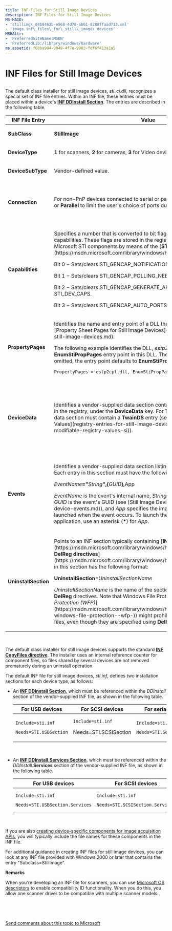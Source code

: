 ```yaml
---
title: INF Files for Still Image Devices
description: INF Files for Still Image Devices
MS-HAID:
- 'stillimg\_d4b9463b-e568-4d78-ab61-8288ffaad713.xml'
- 'image.inf\_files\_for\_still\_image\_devices'
MSHAttr:
- 'PreferredSiteName:MSDN'
- 'PreferredLib:/library/windows/hardware'
ms.assetid: f68ba904-9049-4f7e-9903-fdf6f413a1a5
---
```


# INF Files for Still Image Devices


## <a href="" id="ddk-inf-files-for-still-image-devices-si"></a>


The default class installer for still image devices, *sti\_ci.dll*, recognizes a special set of INF file entries. Within an INF file, these entries must be placed within a device's [**INF DDInstall Section**](https://msdn.microsoft.com/library/windows/hardware/ff547344). The entries are described in the following table.

<table>
<colgroup>
<col width="33%" />
<col width="33%" />
<col width="33%" />
</colgroup>
<thead>
<tr class="header">
<th>INF File Entry</th>
<th>Value</th>
<th>Comments</th>
</tr>
</thead>
<tbody>
<tr class="odd">
<td><p><strong>SubClass</strong></p></td>
<td><p><strong>StillImage</strong></p></td>
<td><p>Required</p></td>
</tr>
<tr class="even">
<td><p><strong>DeviceType</strong></p></td>
<td><p><strong>1</strong> for scanners, <strong>2</strong> for cameras, <strong>3</strong> for Video devices</p></td>
<td><p>Required</p></td>
</tr>
<tr class="odd">
<td><p><strong>DeviceSubType</strong></p></td>
<td><p>Vendor-defined value.</p></td>
<td><p>Optional</p></td>
</tr>
<tr class="even">
<td><p><strong>Connection</strong></p></td>
<td><p>For non-PnP devices connected to serial or parallel ports, this can be <strong>Serial</strong> or <strong>Parallel</strong> to limit the user's choice of ports during installation.</p></td>
<td><p>Optional. If not specified, the user can select any serial or parallel port.</p></td>
</tr>
<tr class="odd">
<td><p><strong>Capabilities</strong></p></td>
<td><p>Specifies a number that is converted to bit flags identifying device capabilities. These flags are stored in the registry and are available to Microsoft STI components by means of the [<strong>STI_DEV_CAPS</strong>](https://msdn.microsoft.com/library/windows/hardware/ff548380) structure.</p>
<p>Bit 0 − Sets/clears STI_GENCAP_NOTIFICATIONS in STI_DEV_CAPS.</p>
<p>Bit 1 − Sets/clears STI_GENCAP_POLLING_NEEDED in STI_DEV_CAPS.</p>
<p>Bit 2 − Sets/clears STI_GENCAP_GENERATE_ARRIVALEVENT in STI_DEV_CAPS.</p>
<p>Bit 3 − Sets/clears STI_GENCAP_AUTO_PORTSELECT in STI_DEV_CAPS.</p></td>
<td><p>Optional</p></td>
</tr>
<tr class="even">
<td><p><strong>PropertyPages</strong></p></td>
<td><p>Identifies the name and entry point of a DLL that creates customized [Property Sheet Pages for Still Image Devices](property-sheet-pages-for-still-image-devices.md).</p>
<p>The following example identifies the DLL, <em>estp2cpl.dll</em>, as well as the <strong>EnumStiPropPages</strong> entry point in this DLL. The entry point name is optional; if omitted, the entry point defaults to <strong>EnumStiPropPages</strong>.</p>
<pre space="preserve"><code>PropertyPages = estp2cpl.dll, EnumStiPropPages</code></pre></td>
<td><p>Optional</p></td>
</tr>
<tr class="odd">
<td><p><strong>DeviceData</strong></p></td>
<td><p>Identifies a vendor-supplied data section containing information to be stored in the registry, under the <strong>DeviceData</strong> key. For TWAIN-supported devices, the data section must contain a <strong>TwainDS</strong> entry (see [Vendor-Modifiable Registry Values](registry-entries-for-still-image-devices.md#ddk-vendor-modifiable-registry-values-si)).</p></td>
<td><p>Optional. This entry is required for [Creating Push-Model Aware Applications](creating-push-model-aware-applications.md), however.</p></td>
</tr>
<tr class="even">
<td><p><strong>Events</strong></p></td>
<td><p>Identifies a vendor-supplied data section listing still image device events. Each entry in this section must have the following format:</p>
<p><em>EventName</em><strong>=&quot;</strong><em>String</em><strong>&quot;,{</strong><em>GUID</em><strong>},</strong>App</p>
<p><em>EventName</em> is the event's internal name, <em>String</em> is the event's display string, <em>GUID</em> is the event's GUID (see [Still Image Device Events](still-image-device-events.md)), and <em>App</em> specifies the imaging application to be launched when the event occurs. To launch the currently registered application, use an asterisk (<strong>*</strong>) for <em>App</em>.</p></td>
<td><p>Optional. This entry is required for [Creating Push-Model Aware Applications](creating-push-model-aware-applications.md), however.</p></td>
</tr>
<tr class="odd">
<td><p><strong>UninstallSection</strong></p></td>
<td><p>Points to an INF section typically containing [<strong>INF DelFiles directives</strong>](https://msdn.microsoft.com/library/windows/hardware/ff547363) and [<strong>INF DelReg directives</strong>](https://msdn.microsoft.com/library/windows/hardware/ff547374). An entry in this section has the following format:</p>
<p><strong>UninstallSection</strong><em>=UninstallSectionName</em></p>
<p><em>UninstallSectionName</em> is the name of the section containing <strong>Delfiles</strong> or <strong>DelReg</strong> directives. Note that Windows File Protection ([<em>Windows File Protection (WFP)</em>](https://msdn.microsoft.com/library/windows/hardware/ff556347#wdkgloss-windows-file-protection--wfp-)) might prohibit a user from deleting some files, even though they are specified using <strong>DelFiles</strong> directives.</p></td>
<td><p>Optional. This entry is valid only for Windows 2000.</p></td>
</tr>
</tbody>
</table>

 

The default class installer for still image devices supports the standard [**INF CopyFiles directive**](https://msdn.microsoft.com/library/windows/hardware/ff546346). The installer uses an internal reference counter for component files, so files shared by several devices are not removed prematurely during an uninstall operation.

The default INF file for still image devices, *sti.inf*, defines two installation sections for each device type, as follows:

-   An [**INF DDInstall Section**](https://msdn.microsoft.com/library/windows/hardware/ff547344), which must be referenced within the *DDInstall* section of the vendor-supplied INF file, as shown in the following table.

    <table>
    <colgroup>
    <col width="33%" />
    <col width="33%" />
    <col width="33%" />
    </colgroup>
    <thead>
    <tr class="header">
    <th>For USB devices</th>
    <th>For SCSI devices</th>
    <th>For serial devices</th>
    </tr>
    </thead>
    <tbody>
    <tr class="odd">
    <td><pre space="preserve"><code>Include=sti.inf</code></pre>
    <pre space="preserve"><code>Needs=STI.USBSection</code></pre></td>
    <td><pre space="preserve"><code>Include=sti.inf</code></pre>
    <p>Needs=STI.SCSISection</p></td>
    <td><pre space="preserve"><code>Include=sti.inf</code></pre>
    <pre space="preserve"><code>Needs=STI.SerialSection</code></pre></td>
    </tr>
    </tbody>
    </table>

     

<!-- -->

-   An [**INF DDInstall.Services Section**](https://msdn.microsoft.com/library/windows/hardware/ff547349), which must be referenced within the *DDInstall*.**Services** section of the vendor-supplied INF file, as shown in the following table.

    <table>
    <colgroup>
    <col width="33%" />
    <col width="33%" />
    <col width="33%" />
    </colgroup>
    <thead>
    <tr class="header">
    <th>For USB devices</th>
    <th>For SCSI devices</th>
    <th>For serial devices</th>
    </tr>
    </thead>
    <tbody>
    <tr class="odd">
    <td><pre space="preserve"><code>Include=sti.inf</code></pre>
    <pre space="preserve"><code>Needs=STI.USBSection.Services</code></pre></td>
    <td><pre space="preserve"><code>Include=sti.inf</code></pre>
    <pre space="preserve"><code>Needs=STI.SCSISection.Services</code></pre></td>
    <td><pre space="preserve"><code>Include=sti.inf</code></pre>
    <pre space="preserve"><code>Needs=STI.SerialSection.Services</code></pre></td>
    </tr>
    </tbody>
    </table>

     

If you are also [creating device-specific components for image acquisition APIs](creating-device-specific-components-for-image-acquisition-apis.md), you will typically include the file names for these components in the INF file.

For additional guidance in creating INF files for still image devices, you can look at any INF file provided with Windows 2000 or later that contains the entry "Subclass=StillImage".

**Remarks**

When you're developing an INF file for scanners, you can use [Microsoft OS descriptors](http://msdn.microsoft.com/library/windows/hardware/gg463179.aspx) to enable compatibility ID functionality. When you do this, you allow one scanner driver to be compatible with multiple scanner models.

 

 

[Send comments about this topic to Microsoft](mailto:wsddocfb@microsoft.com?subject=Documentation%20feedback%20%5Bimage\image%5D:%20INF%20Files%20for%20Still%20Image%20Devices%20%20RELEASE:%20%288/17/2016%29&body=%0A%0APRIVACY%20STATEMENT%0A%0AWe%20use%20your%20feedback%20to%20improve%20the%20documentation.%20We%20don't%20use%20your%20email%20address%20for%20any%20other%20purpose,%20and%20we'll%20remove%20your%20email%20address%20from%20our%20system%20after%20the%20issue%20that%20you're%20reporting%20is%20fixed.%20While%20we're%20working%20to%20fix%20this%20issue,%20we%20might%20send%20you%20an%20email%20message%20to%20ask%20for%20more%20info.%20Later,%20we%20might%20also%20send%20you%20an%20email%20message%20to%20let%20you%20know%20that%20we've%20addressed%20your%20feedback.%0A%0AFor%20more%20info%20about%20Microsoft's%20privacy%20policy,%20see%20http://privacy.microsoft.com/default.aspx. "Send comments about this topic to Microsoft")





